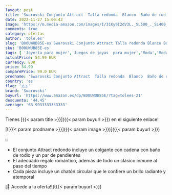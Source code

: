```yaml
---
layout: post
title: 'Swarovski Conjunto Attract  Talla redonda  Blanco  Baño de rodio'
date: 2022-11-27 15:00:43
image: 'https://m.media-amazon.com/images/I/31Ky9I2dV3L._SL500_._SL400_.jpg'
comments: true
category: ofertas
author: 'tole.es'
slug: 'B00UWUB85E-es Swarovski Conjunto Attract Talla redonda Blanco Baño de rodio'
sku: 'B00UWUB85E-es'
tags: [ 'Joyería para mujer','Juegos de joyas  para mujer','Moda','Moda Mujer','swarovski','🇪🇸', ]
actualPrice: 54.99 EUR
currency: EUR
price: 54.99
comparePrice: 99.0 EUR
prodname: 'Swarovski Conjunto Attract  Talla redonda  Blanco  Baño de rodio'
country: 'es'
flag: '🇪🇸'
brand: 'Swarovski'
buyurl: 'https://www.amazon.es/dp/B00UWUB85E/?tag=tolees-21'
descuento: '44.45'
average: '63.9933333333333'
---
```


Tienes [{{< param title >}}]({{< param buyurl >}}) en el siguiente enlace!

[![{{< param prodname >}}]({{< param image >}})]({{< param buyurl >}})

ℹ️:

- El conjunto Attract redondo incluye un colgante con cadena con baño de rodio y un par de pendientes
- El adecuado regalo romántico, además de todo un clásico inmune al paso del tiempo
- Cada pieza incluye un chatón circular que le confiere un brillo radiante y atemporal

[🛒 Accede a la oferta!!]({{< param buyurl >}})
